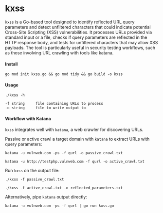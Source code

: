 # kxss
`kxss` is a Go-based tool designed to identify reflected URL query parameters and detect unfiltered characters that could indicate potential Cross-Site Scripting (XSS) vulnerabilities. It processes URLs provided via standard input or a file, checks if query parameters are reflected in the HTTP response body, and tests for unfiltered characters that may allow XSS payloads. The tool is particularly useful in security testing workflows, such as those involving URL crawling with tools like katana.
#### Install
```
go mod init kxss.go && go mod tidy && go build -o kxss
```
#### Usage
```
./kxss -h

-f string     file containing URLs to process
-o string     file to write output to
```
#### Workflow with Katana
`kxss` integrates well with `katana`, a web crawler for discovering URLs. 

Passive or active crawl a target domain with `katana` to extract URLs with query parameters:
```
katana -u vulnweb.com -ps -f qurl -o passive_crawl.txt

katana -u http://testphp.vulnweb.com -f qurl -o active_crawl.txt
```
Run `kxss` on the output file:
```
./kxss -f passive_crawl.txt

./kxss -f active_crawl.txt -o reflected_parameters.txt
```
Alternatively, pipe `katana` output directly:
```
katana -u vulnweb.com -ps -f qurl | go run kxss.go
```
